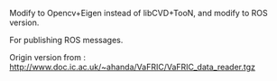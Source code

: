 Modify to Opencv+Eigen instead of libCVD+TooN, and modify to ROS version.

For publishing ROS messages.

Origin version from : http://www.doc.ic.ac.uk/~ahanda/VaFRIC/VaFRIC_data_reader.tgz
